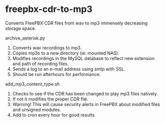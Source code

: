 # freepbx-cdr-to-mp3
Converts FreePBX CDR files from wav to mp3 immensely decreasing storage space.

archive_asterisk.py

1. Converts wav recordings to mp3.
2. Copies mp3s to a new directory (ie: mounted NAS).
3. Modifies recordings in the MySQL database to reflect new extension and path of recording files.
4. Sends a log to an e-mail address using smtp with SSL.
5. Should be run afterhours for performance.

add_mp3_content_type.sh

1. Checks to see if the CDR has been changed to play mp3 files natively.
2. If not it modifies the proper CDR file.
3. Warning! This will cause security alerts in FreePBX about modified files and unsigned modules.
4. Add to cron every hour for good results.
